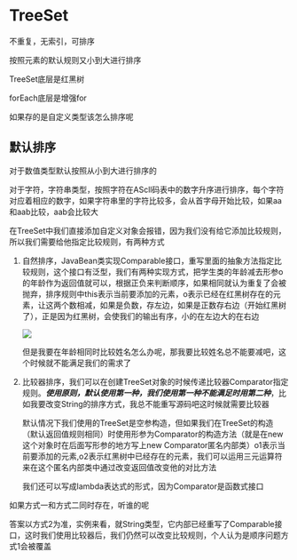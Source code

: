 # TreeSet

不重复，无索引，可排序

按照元素的默认规则又小到大进行排序

TreeSet底层是红黑树

forEach底层是增强for

如果存的是自定义类型该怎么排序呢

## 默认排序

对于数值类型默认按照从小到大进行排序的

对于字符，字符串类型，按照字符在AScll码表中的数字升序进行排序，每个字符对应着相应的数字，如果字符串里的字符比较多，会从首字母开始比较，如果aa和aab比较，aab会比较大

在TreeSet中我们直接添加自定义对象会报错，因为我们没有给它添加比较规则，所以我们需要给他指定比较规则，有两种方式

1. 自然排序，JavaBean类实现Comparable接口，重写里面的抽象方法指定比较规则，这个接口有泛型，我们有两种实现方式，把学生类的年龄减去形参o的年龄作为返回值就可以，根据正负来判断顺序，如果相同就认为重复了会被抛弃，排序规则中this表示当前要添加的元素，o表示已经在红黑树存在的元素，让这两个数相减，如果是负数，存左边，如果是正数存右边（开始红黑树了），正是因为红黑树，会使我们的输出有序，小的在左边大的在右边

   ![](C:\Users\余思衡\Desktop\Markdown学习\图片保存处\Screenshot_2023-10-11-20-39-33-04_149003a2d400f6a.jpg)

   但是我要在年龄相同时比较姓名怎么办呢，那我要比较姓名总不能要减吧，这个时候就不能满足我们的需求了

2. 比较器排序，我们可以在创建TreeSet对象的时候传递比较器Comparator指定规则。***使用原则，默认使用第一种，我们使用第一种不能满足时用第二种***，比如我要改变String的排序方式，我总不能重写源码吧这时候就需要比较器

   默认情况下我们使用的TreeSet是空参构造，但如果我们在TreeSet的构造（默认返回值规则相同）时使用形参为Comparator的构造方法（就是在new这个对象时在后面写形参的地方写上new Comparator匿名内部类）o1表示当前要添加的元素,o2表示红黑树中已经存在的元素，我们可以运用三元运算符来在这个匿名内部类中通过改变返回值改变他的对比方法

   我们还可以写成lambda表达式的形式，因为Comparator是函数式接口

如果方式一和方式二同时存在，听谁的呢

答案以方式2为准，实例来看，就String类型，它内部已经重写了Comparable接口，这时我们使用比较器后，我们仍然可以改变比较规则，个人认为是顺序问题方式1会被覆盖
